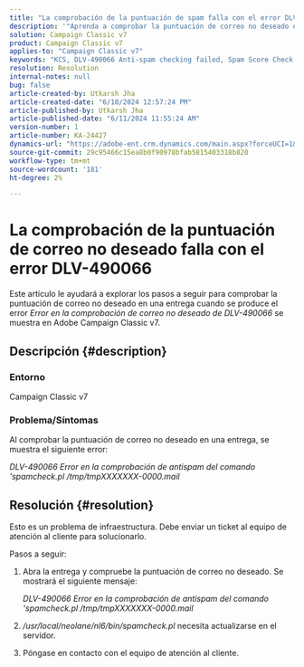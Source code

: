 ```yaml
---
title: "La comprobación de la puntuación de spam falla con el error DLV-490066 Anti-spam checking failed"
description: '"Aprenda a comprobar la puntuación de correo no deseado en una entrega cuando se muestra el error DLV-490066 Anti-spam checking failed".'
solution: Campaign Classic v7
product: Campaign Classic v7
applies-to: "Campaign Classic v7"
keywords: "KCS, DLV-490066 Anti-spam checking failed, Spam Score Check Falla, Spam Score"
resolution: Resolution
internal-notes: null
bug: false
article-created-by: Utkarsh Jha
article-created-date: "6/10/2024 12:57:24 PM"
article-published-by: Utkarsh Jha
article-published-date: "6/11/2024 11:55:24 AM"
version-number: 1
article-number: KA-24427
dynamics-url: "https://adobe-ent.crm.dynamics.com/main.aspx?forceUCI=1&pagetype=entityrecord&etn=knowledgearticle&id=e7a2b5fa-2827-ef11-840a-002248084fbb"
source-git-commit: 29c95466c15ea8b0f90978bfab5815403318b820
workflow-type: tm+mt
source-wordcount: '181'
ht-degree: 2%

---
```


# La comprobación de la puntuación de correo no deseado falla con el error DLV-490066


Este artículo le ayudará a explorar los pasos a seguir para comprobar la puntuación de correo no deseado en una entrega cuando se produce el error *Error en la comprobación de correo no deseado de DLV-490066* se muestra en Adobe Campaign Classic v7.

## Descripción {#description}


### Entorno 

Campaign Classic v7

### Problema/Síntomas

Al comprobar la puntuación de correo no deseado en una entrega, se muestra el siguiente error:

*DLV-490066 Error en la comprobación de antispam del comando &#39;spamcheck.pl /tmp/tmpXXXXXXX-0000.mail*


## Resolución {#resolution}


Esto es un problema de infraestructura. Debe enviar un ticket al equipo de atención al cliente para solucionarlo.

Pasos a seguir:

1. Abra la entrega y compruebe la puntuación de correo no deseado. Se mostrará el siguiente mensaje:

   *DLV-490066 Error en la comprobación de antispam del comando &#39;spamcheck.pl /tmp/tmpXXXXXXX-0000.mail*
2. */usr/local/neolane/nl6/bin/spamcheck.pl* necesita actualizarse en el servidor.
3. Póngase en contacto con el equipo de atención al cliente.

